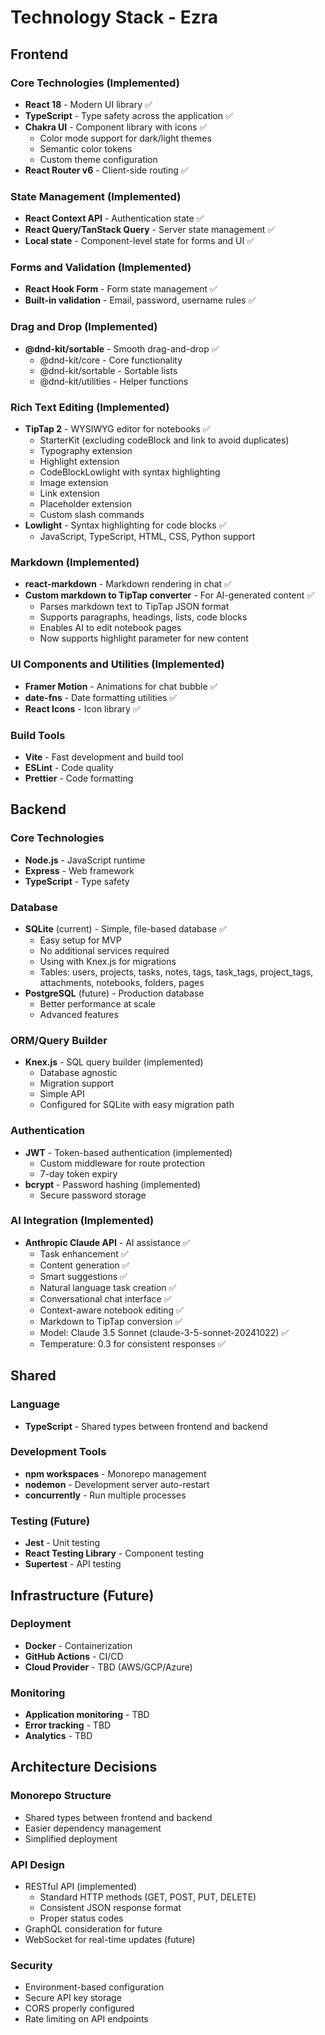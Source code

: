 # Technology Stack - Ezra

## Frontend

### Core Technologies (Implemented)
- **React 18** - Modern UI library ✅
- **TypeScript** - Type safety across the application ✅
- **Chakra UI** - Component library with icons ✅
  - Color mode support for dark/light themes
  - Semantic color tokens
  - Custom theme configuration
- **React Router v6** - Client-side routing ✅

### State Management (Implemented)
- **React Context API** - Authentication state ✅
- **React Query/TanStack Query** - Server state management ✅
- **Local state** - Component-level state for forms and UI ✅

### Forms and Validation (Implemented)
- **React Hook Form** - Form state management ✅
- **Built-in validation** - Email, password, username rules ✅

### Drag and Drop (Implemented)
- **@dnd-kit/sortable** - Smooth drag-and-drop ✅
  - @dnd-kit/core - Core functionality
  - @dnd-kit/sortable - Sortable lists
  - @dnd-kit/utilities - Helper functions

### Rich Text Editing (Implemented)
- **TipTap 2** - WYSIWYG editor for notebooks ✅
  - StarterKit (excluding codeBlock and link to avoid duplicates)
  - Typography extension
  - Highlight extension
  - CodeBlockLowlight with syntax highlighting
  - Image extension
  - Link extension
  - Placeholder extension
  - Custom slash commands
- **Lowlight** - Syntax highlighting for code blocks ✅
  - JavaScript, TypeScript, HTML, CSS, Python support

### Markdown (Implemented)
- **react-markdown** - Markdown rendering in chat ✅
- **Custom markdown to TipTap converter** - For AI-generated content ✅
  - Parses markdown text to TipTap JSON format
  - Supports paragraphs, headings, lists, code blocks
  - Enables AI to edit notebook pages
  - Now supports highlight parameter for new content

### UI Components and Utilities (Implemented)
- **Framer Motion** - Animations for chat bubble ✅
- **date-fns** - Date formatting utilities ✅
- **React Icons** - Icon library ✅

### Build Tools
- **Vite** - Fast development and build tool
- **ESLint** - Code quality
- **Prettier** - Code formatting

## Backend

### Core Technologies
- **Node.js** - JavaScript runtime
- **Express** - Web framework
- **TypeScript** - Type safety

### Database
- **SQLite** (current) - Simple, file-based database ✅
  - Easy setup for MVP
  - No additional services required
  - Using with Knex.js for migrations
  - Tables: users, projects, tasks, notes, tags, task_tags, project_tags, attachments, notebooks, folders, pages
- **PostgreSQL** (future) - Production database
  - Better performance at scale
  - Advanced features

### ORM/Query Builder
- **Knex.js** - SQL query builder (implemented)
  - Database agnostic
  - Migration support
  - Simple API
  - Configured for SQLite with easy migration path

### Authentication
- **JWT** - Token-based authentication (implemented)
  - Custom middleware for route protection
  - 7-day token expiry
- **bcrypt** - Password hashing (implemented)
  - Secure password storage

### AI Integration (Implemented)
- **Anthropic Claude API** - AI assistance ✅
  - Task enhancement ✅
  - Content generation ✅
  - Smart suggestions ✅
  - Natural language task creation ✅
  - Conversational chat interface ✅
  - Context-aware notebook editing ✅
  - Markdown to TipTap conversion ✅
  - Model: Claude 3.5 Sonnet (claude-3-5-sonnet-20241022) ✅
  - Temperature: 0.3 for consistent responses ✅

## Shared

### Language
- **TypeScript** - Shared types between frontend and backend

### Development Tools
- **npm workspaces** - Monorepo management
- **nodemon** - Development server auto-restart
- **concurrently** - Run multiple processes

### Testing (Future)
- **Jest** - Unit testing
- **React Testing Library** - Component testing
- **Supertest** - API testing

## Infrastructure (Future)

### Deployment
- **Docker** - Containerization
- **GitHub Actions** - CI/CD
- **Cloud Provider** - TBD (AWS/GCP/Azure)

### Monitoring
- **Application monitoring** - TBD
- **Error tracking** - TBD
- **Analytics** - TBD

## Architecture Decisions

### Monorepo Structure
- Shared types between frontend and backend
- Easier dependency management
- Simplified deployment

### API Design
- RESTful API (implemented)
  - Standard HTTP methods (GET, POST, PUT, DELETE)
  - Consistent JSON response format
  - Proper status codes
- GraphQL consideration for future
- WebSocket for real-time updates (future)

### Security
- Environment-based configuration
- Secure API key storage
- CORS properly configured
- Rate limiting on API endpoints